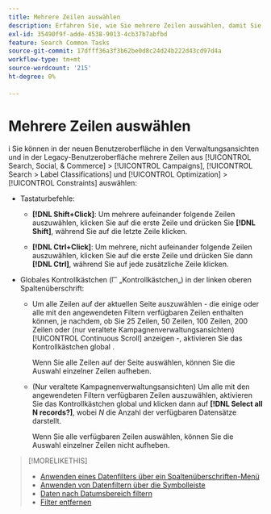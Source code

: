 ```yaml
---
title: Mehrere Zeilen auswählen
description: Erfahren Sie, wie Sie mehrere Zeilen auswählen, damit Sie für alle dieselbe Aktion ausführen können.
exl-id: 35490f9f-adde-4538-9013-4cb37b7abfbd
feature: Search Common Tasks
source-git-commit: 17dfff36a3f3b62be0d8c24d24b222d43cd97d4a
workflow-type: tm+mt
source-wordcount: '215'
ht-degree: 0%

---
```


# Mehrere Zeilen auswählen
i
Sie können in der neuen Benutzeroberfläche in den Verwaltungsansichten und in der Legacy-Benutzeroberfläche mehrere Zeilen aus [!UICONTROL Search, Social, & Commerce] > [!UICONTROL Campaigns], [!UICONTROL Search > Label Classifications] und [!UICONTROL Optimization] > [!UICONTROL Constraints] auswählen:

* Tastaturbefehle:

   * **[!DNL Shift+Click]**: Um mehrere aufeinander folgende Zeilen auszuwählen, klicken Sie auf die erste Zeile und drücken Sie **[!DNL Shift]**, während Sie auf die letzte Zeile klicken.

   * **[!DNL Ctrl+Click]**: Um mehrere, nicht aufeinander folgende Zeilen auszuwählen, klicken Sie auf die erste Zeile und drücken Sie dann **[!DNL Ctrl]**, während Sie auf jede zusätzliche Zeile klicken.

* Globales Kontrollkästchen (![Kontrollkästchen](/help/search-social-commerce/assets/check-box.png) „Kontrollkästchen„) in der linken oberen Spaltenüberschrift:

   * Um alle Zeilen auf der aktuellen Seite auszuwählen - die einige oder alle mit den angewendeten Filtern verfügbaren Zeilen enthalten können, je nachdem, ob Sie 25 Zeilen, 50 Zeilen, 100 Zeilen, 200 Zeilen oder (nur veraltete Kampagnenverwaltungsansichten) [!UICONTROL Continuous Scroll] anzeigen -, aktivieren Sie das Kontrollkästchen global .

     Wenn Sie alle Zeilen auf der Seite auswählen, können Sie die Auswahl einzelner Zeilen aufheben.

   * (Nur veraltete Kampagnenverwaltungsansichten) Um alle mit den angewendeten Filtern verfügbaren Zeilen auszuwählen, aktivieren Sie das Kontrollkästchen global und klicken dann auf **[!DNL Select all N records?]**, wobei *N* die Anzahl der verfügbaren Datensätze darstellt.

     Wenn Sie alle verfügbaren Zeilen auswählen, können Sie die Auswahl einzelner Zeilen nicht aufheben.

>[!MORELIKETHIS]
>
>* [Anwenden eines Datenfilters über ein Spaltenüberschriften-Menü](../data-views/ad-hoc-settings/column-filter-apply-from-column-heading.md)
>* [Anwenden von Datenfiltern über die Symbolleiste](../data-views/ad-hoc-settings/column-filter-apply-from-toolbar.md)
>* [Daten nach Datumsbereich filtern](../data-views/ad-hoc-settings/date-filter.md)
>* [Filter entfernen](../data-views/ad-hoc-settings/column-filter-remove.md)
